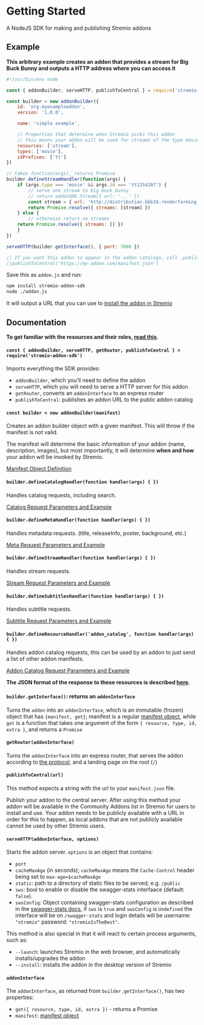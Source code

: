 # Getting Started

A NodeJS SDK for making and publishing Stremio addons

## Example

**This arbitrary example creates an addon that provides a stream for Big Buck Bunny and outputs a HTTP address where you can access it**

```javascript
#!/usr/bin/env node

const { addonBuilder, serveHTTP, publishToCentral } = require('stremio-addon-sdk')

const builder = new addonBuilder({
    id: 'org.myexampleaddon',
    version: '1.0.0',

    name: 'simple example',

    // Properties that determine when Stremio picks this addon
    // this means your addon will be used for streams of the type movie
    resources: ['stream'],
    types: ['movie'],
    idPrefixes: ['tt']
})

// takes function(args), returns Promise
builder.defineStreamHandler(function(args) {
    if (args.type === 'movie' && args.id === 'tt1254207') {
        // serve one stream to big buck bunny
        // return addonSDK.Stream({ url: '...' })
        const stream = { url: 'http://distribution.bbb3d.renderfarming.net/video/mp4/bbb_sunflower_1080p_30fps_normal.mp4' }
        return Promise.resolve({ streams: [stream] })
    } else {
        // otherwise return no streams
	return Promise.resolve({ streams: [] })
    }
})

serveHTTP(builder.getInterface(), { port: 7000 })

// If you want this addon to appear in the addon catalogs, call .publishToCentral() with the publically available URL to your manifest
//publishToCentral('https://my-addon.com/manifest.json')

```

Save this as `addon.js` and run:

```bash
npm install stremio-addon-sdk
node ./addon.js
```

It will output a URL that you can use to [install the addon in Stremio](./docs/testing.md#how-to-install-add-on-in-stremio)

## Documentation

**To get familiar with the resources and their roles, [read this](./api/README.md).**

#### `const { addonBuilder, serveHTTP, getRouter, publishToCentral } = require('stremio-addon-sdk')`

Imports everything the SDK provides:

* `addonBuilder`, which you'll need to define the addon
* `serveHTTP`, which you will need to serve a HTTP server for this addon
* `getRouter`, converts an `addonInterface` to an express router
* `publishToCentral`: publishes an addon URL to the public addon catalog


#### `const builder = new addonBuilder(manifest)`

Creates an addon builder object with a given manifest. This will throw if the manifest is not valid.

The manifest will determine the basic information of your addon (name, description, images), but most importantly, it will determine **when and how** your addon will be invoked by Stremio.

[Manifest Object Definition](./api/responses/manifest.md)


#### `builder.defineCatalogHandler(function handler(args) { })`

Handles catalog requests, including search.

[Catalog Request Parameters and Example](./api/requests/defineCatalogHandler.md)


#### `builder.defineMetaHandler(function handler(args) { })`

Handles metadata requests. (title, releaseInfo, poster, background, etc.)

[Meta Request Parameters and Example](./api/requests/defineMetaHandler.md)


#### `builder.defineStreamHandler(function handler(args) { })`

Handles stream requests.

[Stream Request Parameters and Example](./api/requests/defineStreamHandler.md)


#### `builder.defineSubtitlesHandler(function handler(args) { })`

Handles subtitle requests.

[Subtitle Request Parameters and Example](./api/requests/defineSubtitlesHandler.md)


#### `builder.defineResourceHandler('addon_catalog', function handler(args) { })`

Handles addon catalog requests, this can be used by an addon to just send a list of other addon manifests.

[Addon Catalog Request Parameters and Example](./api/requests/defineResourceHandler.md)

**The JSON format of the response to these resources is described [here](./api/responses).**


#### `builder.getInterface()`: returns an `addonInterface`

Turns the `addon` into an `addonInterface`, which is an immutable (frozen) object that has `{manifest, get}`; manifest is a regular [manifest object](./api/responses/manifest.md), while `get` is a function that takes one argument of the form `{ resource, type, id, extra }`, and returns a `Promise`


#### `getRouter(addonInterface)`

Turns the `addonInterface` into an express router, that serves the addon according to [the protocol](./protocol.md), and a landing page on the root (`/`)


#### `publishToCentral(url)`

This method expects a string with the url to your `manifest.json` file.

Publish your addon to the central server. After using this method your addon will be available in the Community Addons list in Stremio for users to install and use. Your addon needs to be publicly available with a URL in order for this to happen, as local addons that are not publicly available cannot be used by other Stremio users.


#### `serveHTTP(addonInterface, options)`

Starts the addon server. `options` is an object that contains:

* `port`
* `cacheMaxAge` (in seconds); `cacheMaxAge` means the `Cache-Control` header being set to `max-age=$cacheMaxAge`
* `static`: path to a directory of static files to be served; e.g. `/public` 
* `sws`: bool to enable or disable the swagger-stats interfaace (default: `false`). 
* `swsConfig`: Object containing swagger-stats configuration as described in the [swagger-stats docs](https://swaggerstats.io/guide/conf.html#options), if `sws` is `true` and `swsConfig` is `Undefined` the interface will be on `/swagger-stats` and login details will be username: `"stremio"` password: `"stremioIsTheBest"`. 

This method is also special in that it will react to certain process arguments, such as:

* `--launch`: launches Stremio in the web browser, and automatically installs/upgrades the addon
* `--install`: installs the addon in the desktop version of Stremio


#### `addonInterface`

The `addonInterface`, as returned from `builder.getInterface()`, has two properties:

* `get({ resource, type, id, extra })` - returns a Promise
* `manifest`: [manifest object](./api/responses/manifest.md)
